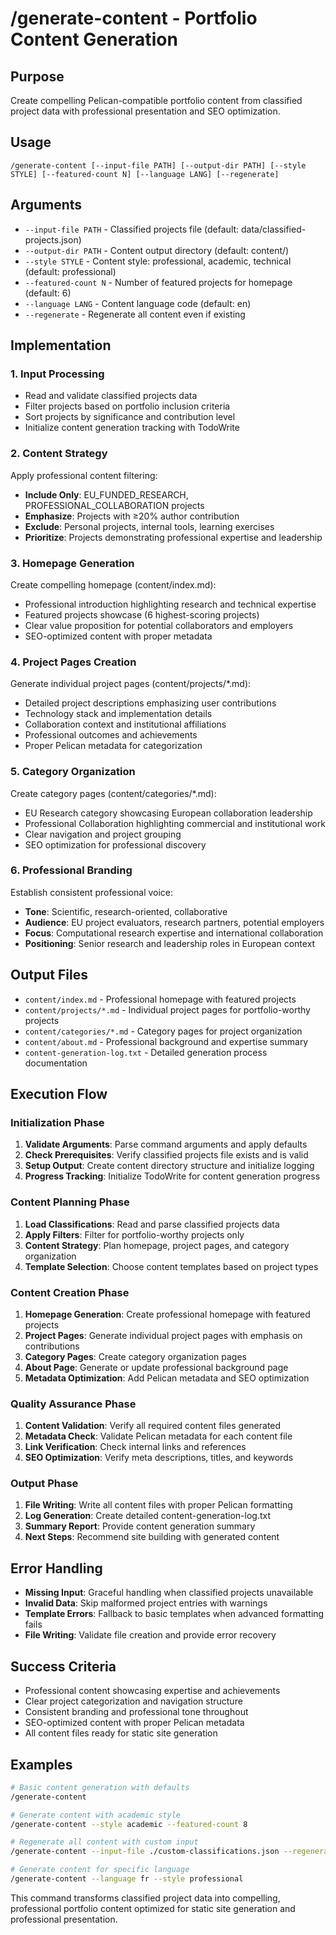 # /generate-content - Portfolio Content Generation

## Purpose
Create compelling Pelican-compatible portfolio content from classified project data with professional presentation and SEO optimization.

## Usage
```
/generate-content [--input-file PATH] [--output-dir PATH] [--style STYLE] [--featured-count N] [--language LANG] [--regenerate]
```

## Arguments
- `--input-file PATH` - Classified projects file (default: data/classified-projects.json)
- `--output-dir PATH` - Content output directory (default: content/)
- `--style STYLE` - Content style: professional, academic, technical (default: professional)
- `--featured-count N` - Number of featured projects for homepage (default: 6)
- `--language LANG` - Content language code (default: en)
- `--regenerate` - Regenerate all content even if existing

## Implementation

### 1. Input Processing
- Read and validate classified projects data
- Filter projects based on portfolio inclusion criteria
- Sort projects by significance and contribution level
- Initialize content generation tracking with TodoWrite

### 2. Content Strategy
Apply professional content filtering:
- **Include Only**: EU_FUNDED_RESEARCH, PROFESSIONAL_COLLABORATION projects
- **Emphasize**: Projects with ≥20% author contribution
- **Exclude**: Personal projects, internal tools, learning exercises
- **Prioritize**: Projects demonstrating professional expertise and leadership

### 3. Homepage Generation
Create compelling homepage (content/index.md):
- Professional introduction highlighting research and technical expertise
- Featured projects showcase (6 highest-scoring projects)
- Clear value proposition for potential collaborators and employers
- SEO-optimized content with proper metadata

### 4. Project Pages Creation
Generate individual project pages (content/projects/*.md):
- Detailed project descriptions emphasizing user contributions
- Technology stack and implementation details
- Collaboration context and institutional affiliations
- Professional outcomes and achievements
- Proper Pelican metadata for categorization

### 5. Category Organization
Create category pages (content/categories/*.md):
- EU Research category showcasing European collaboration leadership
- Professional Collaboration highlighting commercial and institutional work
- Clear navigation and project grouping
- SEO optimization for professional discovery

### 6. Professional Branding
Establish consistent professional voice:
- **Tone**: Scientific, research-oriented, collaborative
- **Audience**: EU project evaluators, research partners, potential employers
- **Focus**: Computational research expertise and international collaboration
- **Positioning**: Senior research and leadership roles in European context

## Output Files
- `content/index.md` - Professional homepage with featured projects
- `content/projects/*.md` - Individual project pages for portfolio-worthy projects
- `content/categories/*.md` - Category pages for project organization
- `content/about.md` - Professional background and expertise summary
- `content-generation-log.txt` - Detailed generation process documentation

## Execution Flow

### Initialization Phase
1. **Validate Arguments**: Parse command arguments and apply defaults
2. **Check Prerequisites**: Verify classified projects file exists and is valid
3. **Setup Output**: Create content directory structure and initialize logging
4. **Progress Tracking**: Initialize TodoWrite for content generation progress

### Content Planning Phase
1. **Load Classifications**: Read and parse classified projects data
2. **Apply Filters**: Filter for portfolio-worthy projects only
3. **Content Strategy**: Plan homepage, project pages, and category organization
4. **Template Selection**: Choose content templates based on project types

### Content Creation Phase
1. **Homepage Generation**: Create professional homepage with featured projects
2. **Project Pages**: Generate individual project pages with emphasis on contributions
3. **Category Pages**: Create category organization pages
4. **About Page**: Generate or update professional background page
5. **Metadata Optimization**: Add Pelican metadata and SEO optimization

### Quality Assurance Phase
1. **Content Validation**: Verify all required content files generated
2. **Metadata Check**: Validate Pelican metadata for each content file
3. **Link Verification**: Check internal links and references
4. **SEO Optimization**: Verify meta descriptions, titles, and keywords

### Output Phase
1. **File Writing**: Write all content files with proper Pelican formatting
2. **Log Generation**: Create detailed content-generation-log.txt
3. **Summary Report**: Provide content generation summary
4. **Next Steps**: Recommend site building with generated content

## Error Handling
- **Missing Input**: Graceful handling when classified projects unavailable
- **Invalid Data**: Skip malformed project entries with warnings
- **Template Errors**: Fallback to basic templates when advanced formatting fails
- **File Writing**: Validate file creation and provide error recovery

## Success Criteria
- Professional content showcasing expertise and achievements
- Clear project categorization and navigation structure
- Consistent branding and professional tone throughout
- SEO-optimized content with proper Pelican metadata
- All content files ready for static site generation

## Examples
```bash
# Basic content generation with defaults
/generate-content

# Generate content with academic style
/generate-content --style academic --featured-count 8

# Regenerate all content with custom input
/generate-content --input-file ./custom-classifications.json --regenerate

# Generate content for specific language
/generate-content --language fr --style professional
```

This command transforms classified project data into compelling, professional portfolio content optimized for static site generation and professional presentation.